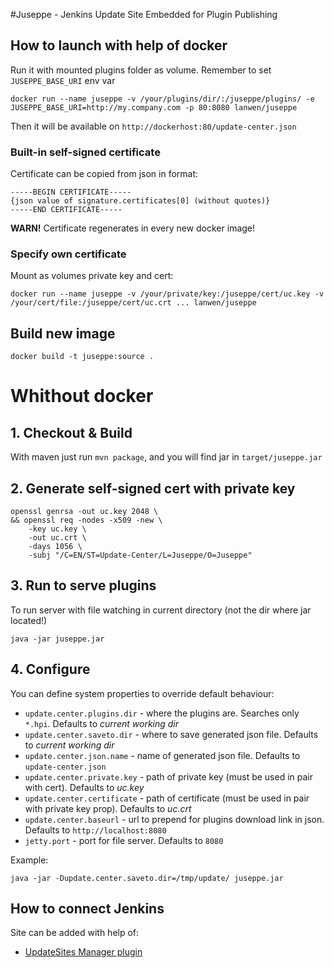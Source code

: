#Juseppe - Jenkins Update Site Embedded for Plugin Publishing

## How to launch with help of docker

Run it with mounted plugins folder as volume. Remember to set `JUSEPPE_BASE_URI` env var

```
docker run --name juseppe -v /your/plugins/dir/:/juseppe/plugins/ -e JUSEPPE_BASE_URI=http://my.company.com -p 80:8080 lanwen/juseppe
```

Then it will be available on `http://dockerhost:80/update-center.json`

### Built-in self-signed certificate

Certificate can be copied from json in format:

```
-----BEGIN CERTIFICATE-----
{json value of signature.certificates[0] (without quotes)}
-----END CERTIFICATE-----
```

**WARN!** Certificate regenerates in every new docker image!

### Specify own certificate

Mount as volumes private key and cert:

```
docker run --name juseppe -v /your/private/key:/juseppe/cert/uc.key -v /your/cert/file:/juseppe/cert/uc.crt ... lanwen/juseppe
```

## Build new image  

`docker build -t juseppe:source .`

# Whithout docker

## 1. Checkout & Build 

With maven just run `mvn package`, and you will find jar in `target/juseppe.jar`

## 2. Generate self-signed cert with private key

```
openssl genrsa -out uc.key 2048 \
&& openssl req -nodes -x509 -new \
    -key uc.key \
    -out uc.crt \
    -days 1056 \
    -subj "/C=EN/ST=Update-Center/L=Juseppe/O=Juseppe"
```
 
## 3. Run to serve plugins

To run server with file watching in current directory (not the dir where jar located!)

`java -jar juseppe.jar`

## 4. Configure 

You can define system properties to override default behaviour:

- `update.center.plugins.dir` - where the plugins are. Searches only `*.hpi`. Defaults to *current working dir*
- `update.center.saveto.dir` - where to save generated json file. Defaults to *current working dir*
- `update.center.json.name` - name of generated json file. Defaults to `update-center.json`
- `update.center.private.key` - path of private key (must be used in pair with cert). Defaults to *uc.key*
- `update.center.certificate` - path of certificate (must be used in pair with private key prop). Defaults to *uc.crt* 
- `update.center.baseurl` - url to prepend for plugins download link in json. Defaults to `http://localhost:8080`
- `jetty.port` - port for file server. Defaults to `8080`

Example: 

`java -jar -Dupdate.center.saveto.dir=/tmp/update/ juseppe.jar`

## How to connect Jenkins

Site can be added with help of: 
    
- [UpdateSites Manager plugin](https://wiki.jenkins-ci.org/display/JENKINS/UpdateSites+Manager+plugin)

